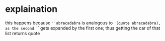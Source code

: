 # explaination
this happens because `''abracadabra` is analogous to `'(quote abracadabra), as the second
`'` gets expanded by the first one; thus getting the car of that list returns quote
